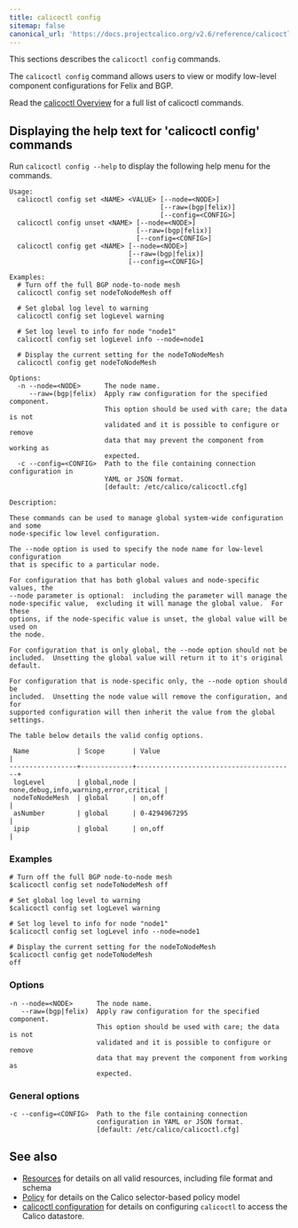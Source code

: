 ```yaml
---
title: calicoctl config
sitemap: false 
canonical_url: 'https://docs.projectcalico.org/v2.6/reference/calicoctl/commands/config'
---
```


This sections describes the `calicoctl config` commands.

The `calicoctl config` command allows users to view or modify
low-level component configurations for Felix and BGP.

Read the [calicoctl Overview]({{site.baseurl}}/{{page.version}}/reference/calicoctl/) for a full list of calicoctl commands.

## Displaying the help text for 'calicoctl config' commands

Run `calicoctl config --help` to display the following help menu for the
commands.

```
Usage:
  calicoctl config set <NAME> <VALUE> [--node=<NODE>]
                                      [--raw=(bgp|felix)]
                                      [--config=<CONFIG>]
  calicoctl config unset <NAME> [--node=<NODE>]
                                [--raw=(bgp|felix)]
                                [--config=<CONFIG>]
  calicoctl config get <NAME> [--node=<NODE>]
                              [--raw=(bgp|felix)]
                              [--config=<CONFIG>]

Examples:
  # Turn off the full BGP node-to-node mesh
  calicoctl config set nodeToNodeMesh off

  # Set global log level to warning
  calicoctl config set logLevel warning

  # Set log level to info for node "node1"
  calicoctl config set logLevel info --node=node1

  # Display the current setting for the nodeToNodeMesh
  calicoctl config get nodeToNodeMesh

Options:
  -n --node=<NODE>      The node name.
     --raw=(bgp|felix)  Apply raw configuration for the specified component.
                        This option should be used with care; the data is not
                        validated and it is possible to configure or remove
                        data that may prevent the component from working as
                        expected.
  -c --config=<CONFIG>  Path to the file containing connection configuration in
                        YAML or JSON format.
                        [default: /etc/calico/calicoctl.cfg]

Description:

These commands can be used to manage global system-wide configuration and some
node-specific low level configuration.

The --node option is used to specify the node name for low-level configuration
that is specific to a particular node.

For configuration that has both global values and node-specific values, the
--node parameter is optional:  including the parameter will manage the
node-specific value,  excluding it will manage the global value.  For these
options, if the node-specific value is unset, the global value will be used on
the node.

For configuration that is only global, the --node option should not be
included.  Unsetting the global value will return it to it's original default.

For configuration that is node-specific only, the --node option should be
included.  Unsetting the node value will remove the configuration, and for
supported configuration will then inherit the value from the global settings.

The table below details the valid config options.

 Name            | Scope       | Value                                  |
-----------------+-------------+----------------------------------------+
 logLevel        | global,node | none,debug,info,warning,error,critical |
 nodeToNodeMesh  | global      | on,off                                 |
 asNumber        | global      | 0-4294967295                           |
 ipip            | global      | on,off                                 |
```

### Examples

```
# Turn off the full BGP node-to-node mesh
$calicoctl config set nodeToNodeMesh off

# Set global log level to warning
$calicoctl config set logLevel warning

# Set log level to info for node "node1"
$calicoctl config set logLevel info --node=node1

# Display the current setting for the nodeToNodeMesh
$calicoctl config get nodeToNodeMesh
off
```

### Options

```
-n --node=<NODE>      The node name.
   --raw=(bgp|felix)  Apply raw configuration for the specified component.
                      This option should be used with care; the data is not
                      validated and it is possible to configure or remove
                      data that may prevent the component from working as
                      expected.
```

### General options

```
-c --config=<CONFIG>  Path to the file containing connection
                      configuration in YAML or JSON format.
                      [default: /etc/calico/calicoctl.cfg]
```

## See also

-  [Resources]({{site.baseurl}}/{{page.version}}/reference/calicoctl/resources/) for details on all valid resources, including file format
   and schema
-  [Policy]({{site.baseurl}}/{{page.version}}/reference/calicoctl/resources/policy) for details on the Calico selector-based policy model
-  [calicoctl configuration]({{site.baseurl}}/{{page.version}}/reference/calicoctl/setup) for details on configuring `calicoctl` to access
   the Calico datastore.

